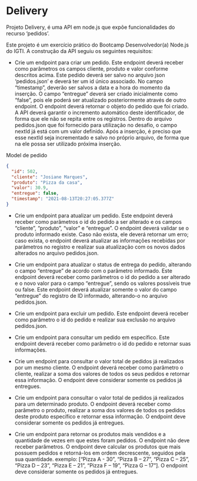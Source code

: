 # Delivery
Projeto Delivery, é uma API em node.js que expõe funcionalidades do recurso ‘pedidos’.

Este projeto é um exercício prático do  Bootcamp Desenvolvedor(a) Node.js do IGTI. A construção da API seguiu os seguintes requisitos: 

- Crie um endpoint para criar um pedido. Este endpoint deverá receber como parâmetros os campos cliente, produto e valor conforme descritos acima. Este pedido deverá ser salvo no arquivo json ‘pedidos.json’ e deverá ter um id único associado. No campo “timestamp”, deverão ser salvos a data e a hora do momento da inserção. O campo “entregue” deverá ser criado inicialmente como “false”, pois ele poderá ser atualizado posteriormente através de outro endpoint. O endpoint deverá retornar o objeto do pedido que foi criado.
A API deverá garantir o incremento automático deste identificador, de forma que ele não se repita entre os registros. Dentro do arquivo pedidos.json que foi fornecido 
para utilização no desafio, o campo nextId já está com um valor definido. Após a inserção, é preciso que esse nextId seja incrementado e salvo no próprio arquivo, de forma que na ele possa ser utilizado próxima inserção. 

Model de pedido
``` json
{
  "id": 502,
  "cliente": "Josiane Marques",
  "produto": "Pizza da casa",
  "valor": 30.9,
  "entregue": false,
  "timestamp": "2021-08-13T20:27:05.377Z"
}
```

- Crie um endpoint para atualizar um pedido. Este endpoint deverá receber como parâmetros o id do pedido a ser alterado e os campos “cliente”, “produto”, “valor” e “entregue”. O endpoint deverá validar se o produto informado existe. Caso não exista, ele deverá retornar um erro; caso exista, o endpoint deverá atualizar as informações recebidas por parâmetros no registro e realizar sua atualização com os novos dados alterados no arquivo pedidos.json. 

- Crie um endpoint para atualizar o status de entrega do pedido, alterando o campo “entregue” de acordo com o parâmetro informado. Este endpoint deverá receber como parâmetros o id do pedido a ser alterado e o novo valor para o campo “entregue”, sendo os valores possíveis true ou false. Este endpoint deverá atualizar somente o valor do campo “entregue” do registro de ID informado, alterando-o no arquivo pedidos.json.

- Crie um endpoint para excluir um pedido. Este endpoint deverá receber como parâmetro o id do pedido e realizar sua exclusão no arquivo pedidos.json.

- Crie um endpoint para consultar um pedido em específico. Este endpoint deverá receber como parâmetro o id do pedido e retornar suas informações.

- Crie um endpoint para consultar o valor total de pedidos já realizados por um mesmo cliente. O endpoint deverá receber como parâmetro o cliente, realizar a soma dos valores de todos os seus pedidos e retornar essa informação. O endpoint deve considerar somente os pedidos já entregues.

- Crie um endpoint para consultar o valor total de pedidos já realizados para um determinado produto. O endpoint deverá receber como parâmetro o produto, realizar a soma dos valores de todos os pedidos deste produto específico e retornar essa informação. O endpoint deve considerar somente os pedidos já entregues.

- Crie um endpoint para retornar os produtos mais vendidos e a quantidade de vezes em que estes foram pedidos. O endpoint não deve receber parâmetros. O endpoint deve calcular os produtos que mais possuem pedidos e retorná-los em ordem decrescente, seguidos pela sua quantidade. exemplo: [“Pizza A - 30”, “Pizza B – 27”, “Pizza C – 25”, “Pizza D – 23”, “Pizza E – 21”, “Pizza F – 19”, “Pizza G – 17”]. O endpoint deve considerar somente os pedidos já entregues.



